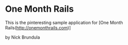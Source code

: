 # One Month Rails

This is the pinteresting sample application for
[One Month Rails(http://onemonthrails.com)]

by Nick Brundula